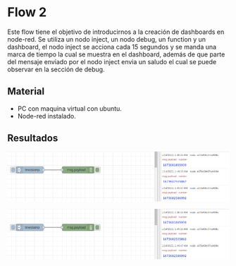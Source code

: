 # Flow 2

Este flow tiene el objetivo de introducirnos a la creación de dashboards en node-red.
Se utiliza un nodo inject, un nodo debug, un function y un dashboard, el nodo inject se acciona cada 15 segundos y se manda una marca de tiempo la cual se muestra en el dashboard, además de que parte del mensaje enviado por el nodo inject envia un saludo el cual se puede observar en la sección de debug.

## Material

- PC con maquina virtual con ubuntu.
- Node-red instalado.

## Resultados
![Flow 2](https://github.com/angelumoca21/SamsungInnovationCampus/blob/main/flow1/imagenes/flow1.png)

![Flow 2 Dashboard](https://github.com/angelumoca21/SamsungInnovationCampus/blob/main/flow1/imagenes/flow1.png)